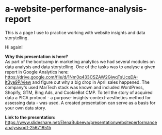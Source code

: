 # a-website-performance-analysis-report
This is a page I use to practice working with website insights and data storytelling. 

Hi again!

<b>Why this presentation is here?</b></br>
As part of the bootcamp in marketing analytics we had several modules on data analysis and data storytelling. One of the tasks was to analyse a given report in Google Analytics here: https://drive.google.com/file/d/1Nm0q433CSZAW2GiwqTsUcqDA-lt3ye9P/view and figure out why a big drop in April sales happened. The company's used MarTech stack was known and included WordPress, Shopify, GTM, Bing Ads, and CookieBot CMP. To tell the story of acquired data a PICA protocol - a purpose-insights-context-aesthetics method for assessing data - was used. A created presentation can serve as a basis for your own data story. 

<b>Link to the presentation:</b></br>
https://www.slideshare.net/ElenaBubeeva/presentationwebsiteperformanceanalysispdf-256718515

